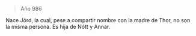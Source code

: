 > Año 986

Nace Jörd, la cual, pese a compartir nombre con la madre de Thor, no son la misma persona. Es hija de Nótt y Annar.